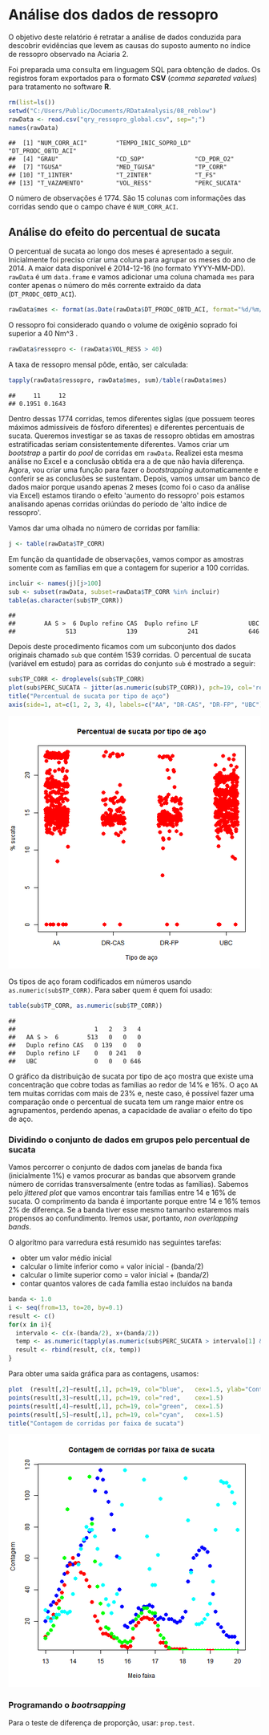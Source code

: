 # Análise dos dados de ressopro

O objetivo deste relatório é retratar a análise de dados conduzida para descobrir evidências que levem as causas do suposto aumento no índice de ressopro observado na Aciaria 2.

Foi preparada uma consulta em linguagem SQL para obtenção de dados. Os registros foram exportados para o formato **CSV** (*comma separated values*) para tratamento no software **R**.


```r
rm(list=ls())
setwd("C:/Users/Public/Documents/RDataAnalysis/08_reblow")
rawData <- read.csv("qry_ressopro_global.csv", sep=";")
names(rawData)
```

```
##  [1] "NUM_CORR_ACI"        "TEMPO_INIC_SOPRO_LD" "DT_PRODC_OBTD_ACI"  
##  [4] "GRAU"                "CD_SOP"              "CD_PDR_O2"          
##  [7] "TGUSA"               "MED_TGUSA"           "TP_CORR"            
## [10] "T_1INTER"            "T_2INTER"            "T_FS"               
## [13] "T_VAZAMENTO"         "VOL_RESS"            "PERC_SUCATA"
```

O número de observações é 1774. São 15 colunas com informações das corridas sendo que o campo chave é `NUM_CORR_ACI`.

## Análise do efeito do percentual de sucata

O percentual de sucata ao longo dos meses é apresentado a seguir. Inicialmente foi preciso criar uma coluna para agrupar os meses do ano de 2014. A maior data disponível é 2014-12-16 (no formato YYYY-MM-DD). `rawData` é um `data.frame` e vamos adicionar uma coluna chamada `mes` para conter apenas o número do mês corrente extraido da data (`DT_PRODC_OBTD_ACI`).


```r
rawData$mes <- format(as.Date(rawData$DT_PRODC_OBTD_ACI, format="%d/%m/%Y"), format="%m")
```

O ressopro foi considerado quando o volume de oxigênio soprado foi superior a 40 Nm^3 .


```r
rawData$ressopro <- (rawData$VOL_RESS > 40)
```

A taxa de ressopro mensal pôde, então, ser calculada:


```r
tapply(rawData$ressopro, rawData$mes, sum)/table(rawData$mes)
```

```
##     11     12 
## 0.1951 0.1643
```

Dentro dessas 1774 corridas, temos diferentes siglas (que possuem teores máximos admissíveis de fósforo diferentes) e diferentes percentuais de sucata. Queremos investigar se as taxas de ressopro obtidas em amostras estratificadas seriam consistentemente diferentes. Vamos criar um *bootstrap* a partir do *pool* de corridas em `rawData`. Realizei esta mesma análise no Excel e a conclusão obtida era a de que não havia diferença. Agora, vou criar uma função para fazer o *bootstrapping* automaticamente e conferir se as conclusões se sustentam. Depois, vamos umsar um banco de dados maior porque usando apenas 2 meses (como foi o caso da análise via Excel) estamos tirando o efeito 'aumento do ressopro' pois estamos analisando apenas corridas oriúndas do período de 'alto índice de ressopro'. 

Vamos dar uma olhada no número de corridas por família:

```r
j <- table(rawData$TP_CORR)
```

Em função da quantidade de observações, vamos compor as amostras somente com as famílias em que a contagem for superior a 100 corridas.


```r
incluir <- names(j)[j>100]
sub <- subset(rawData, subset=rawData$TP_CORR %in% incluir)
table(as.character(sub$TP_CORR))
```

```
## 
##        AA S >  6 Duplo refino CAS  Duplo refino LF              UBC 
##              513              139              241              646
```

Depois deste procedimento ficamos com um subconjunto dos dados originais chamado `sub` que contém 1539 corridas. O percentual de sucata (variável em estudo) para as corridas do conjunto `sub` é mostrado a seguir:


```r
sub$TP_CORR <- droplevels(sub$TP_CORR)
plot(sub$PERC_SUCATA ~ jitter(as.numeric(sub$TP_CORR)), pch=19, col='red', cex=1.5, xlab="Tipo de aço", ylab="% sucata", xaxt='n')
title("Percentual de sucata por tipo de aço")
axis(side=1, at=c(1, 2, 3, 4), labels=c("AA", "DR-CAS", "DR-FP", "UBC"))
```

![plot of chunk unnamed-chunk-7](figure/unnamed-chunk-7.png) 

Os tipos de aço foram codificados em números usando `as.numeric(sub$TP_CORR)`. Para saber quem é quem foi usado:


```r
table(sub$TP_CORR, as.numeric(sub$TP_CORR))
```

```
##                   
##                      1   2   3   4
##   AA S >  6        513   0   0   0
##   Duplo refino CAS   0 139   0   0
##   Duplo refino LF    0   0 241   0
##   UBC                0   0   0 646
```

O gráfico da distribuição de sucata por tipo de aço mostra que existe uma concentração que cobre todas as famílias ao redor de 14% e 16%. O aço `AA` tem muitas corridas com mais de 23% e, neste caso, é possível fazer uma comparação onde o percentual de sucata tem um range maior entre os agrupamentos, perdendo apenas, a capacidade de avaliar o efeito do tipo de aço.

### Dividindo o conjunto de dados em grupos pelo percentual de sucata

Vamos percorrer o conjunto de dados com janelas de banda fixa (inicialmente 1%) e vamos procurar as bandas que absorvem grande número de corridas transversalmente (entre todas as famílias). Sabemos pelo *jittered plot* que vamos encontrar tais famílias entre 14 e 16% de sucata. O comprimento da banda é importante porque entre 14 e 16% temos 2% de diferença. Se a banda tiver esse mesmo tamanho estaremos mais propensos ao confundimento. Iremos usar, portanto, *non overlapping bands*.

O algorítmo para varredura está resumido nas seguintes tarefas:
* obter um valor médio inicial
* calcular o limite inferior como = valor inicial - (banda/2)
* calcular o limite superior como = valor inicial + (banda/2)
* contar quantos valores de cada família estao incluídos na banda
 

```r
banda <- 1.0  
i <- seq(from=13, to=20, by=0.1)
result <- c()
for(x in i){
  intervalo <- c(x-(banda/2), x+(banda/2))
  temp <- as.numeric(tapply(as.numeric(sub$PERC_SUCATA > intervalo[1] & sub$PERC_SUCATA < intervalo[2]), sub$TP_CORR, sum))
  result <- rbind(result, c(x, temp))
}
```

Para obter uma saída gráfica para as contagens, usamos:


```r
plot  (result[,2]~result[,1], pch=19, col="blue",   cex=1.5, ylab="Contagem", xlab="Meio faixa")
points(result[,3]~result[,1], pch=19, col="red",    cex=1.5)
points(result[,4]~result[,1], pch=19, col="green",  cex=1.5)
points(result[,5]~result[,1], pch=19, col="cyan",   cex=1.5)
title("Contagem de corridas por faixa de sucata")
```

![plot of chunk unnamed-chunk-10](figure/unnamed-chunk-10.png) 
 


### Programando o *bootrsapping*


Para o teste de diferença de proporção, usar: `prop.test`.
